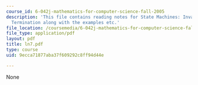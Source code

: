 ```yaml
---
course_id: 6-042j-mathematics-for-computer-science-fall-2005
description: 'This file contains reading notes for State Machines: Invariants and
  Termination along with the examples etc.'
file_location: /coursemedia/6-042j-mathematics-for-computer-science-fall-2005/9ecca71877aba37f609292c8ff94d44e_ln7.pdf
file_type: application/pdf
layout: pdf
title: ln7.pdf
type: course
uid: 9ecca71877aba37f609292c8ff94d44e

---
```

None